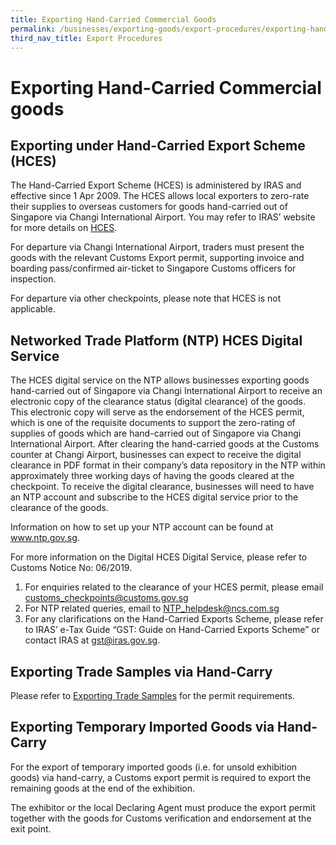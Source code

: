 ```yaml
---
title: Exporting Hand-Carried Commercial Goods
permalink: /businesses/exporting-goods/export-procedures/exporting-hand-carried-commercial-goods
third_nav_title: Export Procedures
---
```

# Exporting Hand-Carried Commercial goods

## Exporting under Hand-Carried Export Scheme (HCES)

The Hand-Carried Export Scheme (HCES) is administered by IRAS and effective since 1 Apr 2009. The HCES allows local exporters to zero-rate their supplies to overseas customers for goods hand-carried out of Singapore via Changi International Airport. You may refer to IRAS’ website for more details on <a href= "https://www.iras.gov.sg/irashome/Schemes/GST/Hand-Carried-Exports-Scheme--HCES-/">HCES</a>.

For departure via Changi International Airport, traders must present the goods with the relevant Customs Export permit, supporting invoice and boarding pass/confirmed air-ticket to Singapore Customs officers for inspection.

For departure via other checkpoints, please note that HCES is not applicable.

## Networked Trade Platform (NTP) HCES Digital Service

The HCES digital service on the NTP allows businesses exporting goods hand-carried out of Singapore via Changi International Airport to receive an electronic copy of the clearance status (digital clearance) of the goods. This electronic copy will serve as the endorsement of the HCES permit, which is one of the requisite documents to support the zero-rating of supplies of goods which are hand-carried out of Singapore via Changi International Airport. After clearing the hand-carried goods at the Customs counter at Changi Airport, businesses can expect to receive the digital clearance in PDF format in their company’s data repository in the NTP within approximately three working days of having the goods cleared at the checkpoint. To receive the digital clearance, businesses will need to have an NTP account and subscribe to the HCES digital service prior to the clearance of the goods. 

Information on how to set up your NTP account can be found at www.ntp.gov.sg. 

For more information on the Digital HCES Digital Service, please refer to Customs Notice No: 06/2019.

1.	For enquiries related to the clearance of your HCES permit, please email customs_checkpoints@customs.gov.sg 
2.	For NTP related queries, email to NTP_helpdesk@ncs.com.sg 
3.	For any clarifications on the Hand-Carried Exports Scheme, please refer to IRAS’ e-Tax Guide “GST: Guide on Hand-Carried Exports Scheme” or contact IRAS at gst@iras.gov.sg.

## Exporting Trade Samples via Hand-Carry

Please refer to [Exporting Trade Samples](/businesses/exporting-goods/export-procedures/exporting-trade-samples) for the permit requirements.

## Exporting Temporary Imported Goods via Hand-Carry

For the export of temporary imported goods (i.e. for unsold exhibition goods) via hand-carry, a Customs export permit is required to export the remaining goods at the end of the exhibition.

The exhibitor or the local Declaring Agent must produce the export permit together with the goods for Customs verification and endorsement at the exit point.